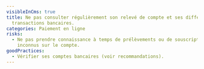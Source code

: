 ```yaml
---
visibleInCms: true
title: Ne pas consulter régulièrement son relevé de compte et ses différentes
  transactions bancaires.
categories: Paiement en ligne
risks:
  - Ne pas prendre connaissance à temps de prélèvements ou de souscriptions
    inconnus sur le compte.
goodPractices:
  - Vérifier ses comptes bancaires (voir recommandations).
---
```

